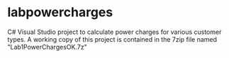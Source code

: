 # labpowercharges
C# Visual Studio project to calculate power charges for various customer types.
A working copy of this project is contained in the 7zip file named "Lab1PowerChargesOK.7z"
